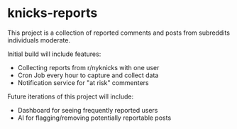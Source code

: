 # knicks-reports

This project is a collection of reported comments and posts from subreddits individuals moderate.

Initial build will include features:

- Collecting reports from r/nyknicks with one user
- Cron Job every hour to capture and collect data
- Notification service for "at risk" commenters

Future iterations of this project will include:

- Dashboard for seeing frequently reported users
- AI for flagging/removing potentially reportable posts
